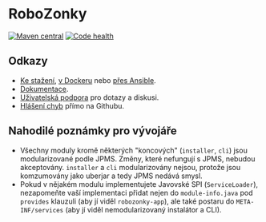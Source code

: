 # RoboZonky

[![Maven central](https://maven-badges.herokuapp.com/maven-central/com.github.robozonky/robozonky/badge.svg)](http://search.maven.org/#search|ga|1|robozonky-)
[![Code health](https://sonarcloud.io/api/project_badges/measure?project=com.github.robozonky%3Arobozonky&metric=alert_status)](https://sonarcloud.io/dashboard?id=com.github.robozonky%3Arobozonky)

## Odkazy

* [Ke stažení](http://www.robozonky.cz), [v Dockeru](https://hub.docker.com/r/robozonky/robozonky/) nebo [přes Ansible](https://github.com/v6ak/robozonky-ansible).
* [Dokumentace](https://github.com/RoboZonky/robozonky/wiki).
* [Uživatelská podpora](https://groups.google.com/forum/#!forum/robozonky-users) pro dotazy a diskusi.
* [Hlášení chyb](https://github.com/RoboZonky/robozonky/issues) přímo na Githubu.

## Nahodilé poznámky pro vývojáře

* Všechny moduly kromě některých "koncových" (`installer`, `cli`) jsou modularizované podle JPMS. Změny, které nefungují
s JPMS, nebudou akceptovány. `installer` a `cli` modularizovány nejsou, protože jsou komzumovány jako uberjar a tedy
JPMS nedává smysl. 
* Pokud v nějakém modulu implementujete Javovské SPI (`ServiceLoader`), nezapomeňte vaší implementaci přidat nejen do 
`module-info.java` pod `provides` klauzuli (aby jí viděl `robozonky-app`), ale také postaru do `META-INF/services` 
(aby jí viděl nemodularizovaný instalátor a CLI).
